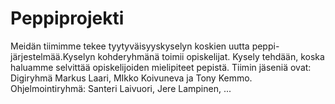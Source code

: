 # Peppiprojekti
Meidän tiimimme tekee tyytyväisyyskyselyn koskien uutta peppi-järjestelmää.Kyselyn kohderyhmänä toimii opiskelijat. Kysely tehdään, koska haluamme selvittää opiskelijoiden mielipiteet pepistä. Tiimin jäseniä ovat: Digiryhmä Markus Laari, MIkko Koivuneva ja Tony Kemmo. Ohjelmointiryhmä: Santeri Laivuori, Jere Lampinen, ...
